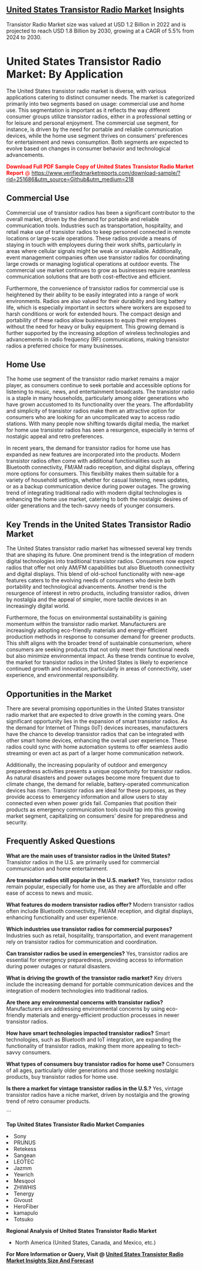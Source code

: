 <h2><a href="https://www.verifiedmarketreports.com/download-sample/?rid=251686&amp;utm_source=Github&amp;utm_medium=218" target="_blank">United States Transistor Radio Market</a> Insights</h2><p>Transistor Radio Market size was valued at USD 1.2 Billion in 2022 and is projected to reach USD 1.8 Billion by 2030, growing at a CAGR of 5.5% from 2024 to 2030.</p><p> <h1>United States Transistor Radio Market: By Application</h1> <p>The United States transistor radio market is diverse, with various applications catering to distinct consumer needs. The market is categorized primarily into two segments based on usage: commercial use and home use. This segmentation is important as it reflects the way different consumer groups utilize transistor radios, either in a professional setting or for leisure and personal enjoyment. The commercial use segment, for instance, is driven by the need for portable and reliable communication devices, while the home use segment thrives on consumers' preferences for entertainment and news consumption. Both segments are expected to evolve based on changes in consumer behavior and technological advancements.</p> <p><p><span class=""><span style="color: #ff0000;"><strong>Download Full PDF Sample Copy of United States Transistor Radio Market Report</strong> @ </span><a href="https://www.verifiedmarketreports.com/download-sample/?rid=251686&amp;utm_source=Github&amp;utm_medium=218" target="_blank">https://www.verifiedmarketreports.com/download-sample/?rid=251686&amp;utm_source=Github&amp;utm_medium=218</a></span></p></p> <h2>Commercial Use</h2> <p>Commercial use of transistor radios has been a significant contributor to the overall market, driven by the demand for portable and reliable communication tools. Industries such as transportation, hospitality, and retail make use of transistor radios to keep personnel connected in remote locations or large-scale operations. These radios provide a means of staying in touch with employees during their work shifts, particularly in areas where cellular signals might be weak or unavailable. Additionally, event management companies often use transistor radios for coordinating large crowds or managing logistical operations at outdoor events. The commercial use market continues to grow as businesses require seamless communication solutions that are both cost-effective and efficient.</p> <p>Furthermore, the convenience of transistor radios for commercial use is heightened by their ability to be easily integrated into a range of work environments. Radios are also valued for their durability and long battery life, which is especially important in sectors where workers are exposed to harsh conditions or work for extended hours. The compact design and portability of these radios allow businesses to equip their employees without the need for heavy or bulky equipment. This growing demand is further supported by the increasing adoption of wireless technologies and advancements in radio frequency (RF) communications, making transistor radios a preferred choice for many businesses.</p> <h2>Home Use</h2> <p>The home use segment of the transistor radio market remains a major player, as consumers continue to seek portable and accessible options for listening to music, news, and entertainment broadcasts. The transistor radio is a staple in many households, particularly among older generations who have grown accustomed to its functionality over the years. The affordability and simplicity of transistor radios make them an attractive option for consumers who are looking for an uncomplicated way to access radio stations. With many people now shifting towards digital media, the market for home use transistor radios has seen a resurgence, especially in terms of nostalgic appeal and retro preferences.</p> <p>In recent years, the demand for transistor radios for home use has expanded as new features are incorporated into the products. Modern transistor radios often come with additional functionalities such as Bluetooth connectivity, FM/AM radio reception, and digital displays, offering more options for consumers. This flexibility makes them suitable for a variety of household settings, whether for casual listening, news updates, or as a backup communication device during power outages. The growing trend of integrating traditional radio with modern digital technologies is enhancing the home use market, catering to both the nostalgic desires of older generations and the tech-savvy needs of younger consumers.</p> <h2>Key Trends in the United States Transistor Radio Market</h2> <p>The United States transistor radio market has witnessed several key trends that are shaping its future. One prominent trend is the integration of modern digital technologies into traditional transistor radios. Consumers now expect radios that offer not only AM/FM capabilities but also Bluetooth connectivity and digital displays. This blend of old-school functionality with new-age features caters to the evolving needs of consumers who desire both portability and technological advancements. Another trend is the resurgence of interest in retro products, including transistor radios, driven by nostalgia and the appeal of simpler, more tactile devices in an increasingly digital world.</p> <p>Furthermore, the focus on environmental sustainability is gaining momentum within the transistor radio market. Manufacturers are increasingly adopting eco-friendly materials and energy-efficient production methods in response to consumer demand for greener products. This shift aligns with the broader trend of sustainable consumerism, where consumers are seeking products that not only meet their functional needs but also minimize environmental impact. As these trends continue to evolve, the market for transistor radios in the United States is likely to experience continued growth and innovation, particularly in areas of connectivity, user experience, and environmental responsibility.</p> <h2>Opportunities in the Market</h2> <p>There are several promising opportunities in the United States transistor radio market that are expected to drive growth in the coming years. One significant opportunity lies in the expansion of smart transistor radios. As the demand for Internet of Things (IoT) devices increases, manufacturers have the chance to develop transistor radios that can be integrated with other smart home devices, enhancing the overall user experience. These radios could sync with home automation systems to offer seamless audio streaming or even act as part of a larger home communication network.</p> <p>Additionally, the increasing popularity of outdoor and emergency preparedness activities presents a unique opportunity for transistor radios. As natural disasters and power outages become more frequent due to climate change, the demand for reliable, battery-operated communication devices has risen. Transistor radios are ideal for these purposes, as they provide access to emergency information and allow users to stay connected even when power grids fail. Companies that position their products as emergency communication tools could tap into this growing market segment, capitalizing on consumers’ desire for preparedness and security.</p> <h2>Frequently Asked Questions</h2> <p><b>What are the main uses of transistor radios in the United States?</b> Transistor radios in the U.S. are primarily used for commercial communication and home entertainment.</p> <p><b>Are transistor radios still popular in the U.S. market?</b> Yes, transistor radios remain popular, especially for home use, as they are affordable and offer ease of access to news and music.</p> <p><b>What features do modern transistor radios offer?</b> Modern transistor radios often include Bluetooth connectivity, FM/AM reception, and digital displays, enhancing functionality and user experience.</p> <p><b>Which industries use transistor radios for commercial purposes?</b> Industries such as retail, hospitality, transportation, and event management rely on transistor radios for communication and coordination.</p> <p><b>Can transistor radios be used in emergencies?</b> Yes, transistor radios are essential for emergency preparedness, providing access to information during power outages or natural disasters.</p> <p><b>What is driving the growth of the transistor radio market?</b> Key drivers include the increasing demand for portable communication devices and the integration of modern technologies into traditional radios.</p> <p><b>Are there any environmental concerns with transistor radios?</b> Manufacturers are addressing environmental concerns by using eco-friendly materials and energy-efficient production processes in newer transistor radios.</p> <p><b>How have smart technologies impacted transistor radios?</b> Smart technologies, such as Bluetooth and IoT integration, are expanding the functionality of transistor radios, making them more appealing to tech-savvy consumers.</p> <p><b>What types of consumers buy transistor radios for home use?</b> Consumers of all ages, particularly older generations and those seeking nostalgic products, buy transistor radios for home use.</p> <p><b>Is there a market for vintage transistor radios in the U.S.?</b> Yes, vintage transistor radios have a niche market, driven by nostalgia and the growing trend of retro consumer products.</p> ```</p><p><strong>Top United States Transistor Radio Market Companies</strong></p><div data-test-id=""><p><li>Sony</li><li> PRUNUS</li><li> Retekess</li><li> Sangean</li><li> LEOTEC</li><li> Jazmm</li><li> Yewrich</li><li> Mesqool</li><li> ZHIWHIS</li><li> Tenergy</li><li> Givoust</li><li> HeroFiber</li><li> kamapulo</li><li> Totsuko</li></p><div><strong>Regional Analysis of&nbsp;United States Transistor Radio Market</strong></div><ul><li dir="ltr"><p dir="ltr">North America&nbsp;(United States, Canada, and Mexico, etc.)</p></li></ul><p><strong>For More Information or Query, Visit @&nbsp;</strong><strong><a href="https://www.verifiedmarketreports.com/product/transistor-radio-market/?utm_source=Github&amp;utm_medium=218" target="_blank">United States Transistor Radio Market Insights Size And Forecast</a></strong></p></div>
